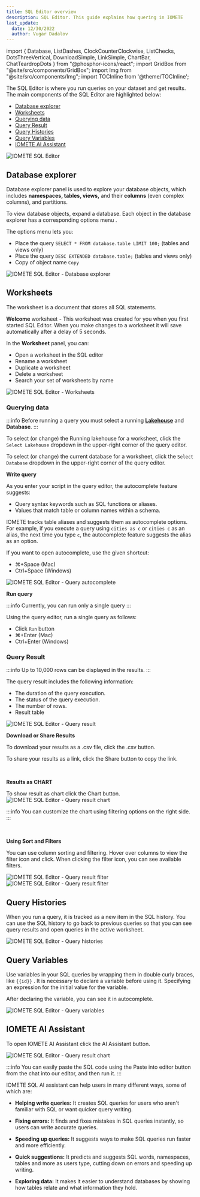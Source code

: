 ```yaml
---
title: SQL Editor overview
description: SQL Editor. This guide explains how quering in IOMETE
last_update:
  date: 12/30/2022
  author: Vugar Dadalov
---
```


import { Database, ListDashes, ClockCounterClockwise, ListChecks, DotsThreeVertical, DownloadSimple, LinkSimple, ChartBar, ChatTeardropDots } from "@phosphor-icons/react";
import GridBox from "@site/src/components/GridBox";
import Img from "@site/src/components/Img";
import TOCInline from '@theme/TOCInline';

<GridBox>

<div>
  <p>The SQL Editor is where you run queries on your dataset and get results. The main components of the SQL Editor are highlighted below:</p>
  
  <ul>
    <li><a href="#database-explorer">Database explorer</a></li>
    <li><a href="#worksheets">Worksheets</a></li>
    <li><a href="#querying-data">Querying data</a></li>
    <li><a href="#query-result">Query Result</a></li>
    <li><a href="#query-histories">Query Histories</a></li>
    <li><a href="#query-variables">Query Variables</a></li>
    <li><a href="#iomete-ai-assistant">IOMETE AI Assistant</a></li>

  </ul>
</div>

<Img src="/img/user-guide/sql-editor/sql-editor-1.png" alt="IOMETE SQL Editor"/>

</GridBox>

## Database explorer

Database explorer panel is used to explore your database objects, which includes **namespaces, tables, views,** and their **columns** (even complex columns), and partitions.

To view database objects, expand a database. Each object in the database explorer has a corresponding options menu <DotsThreeVertical size={16} weight="duotone"/> .

The options menu lets you:

- Place the query `SELECT * FROM database.table LIMIT 100;` (tables and views only)
- Place the query `DESC EXTENDED database.table;` (tables and views only)
- Copy of object name `Copy`

<Img src="/img/user-guide/sql-editor/explorer-context-menu-1.png" alt="IOMETE SQL Editor - Database explorer" maxWidth="700px"/>

## Worksheets

The worksheet is a document that stores all SQL statements.

**Welcome** worksheet - This worksheet was created for you when you first started SQL Editor.
When you make changes to a worksheet it will save automatically after a delay of 5 seconds.

In the **Worksheet** panel, you can:

- Open a worksheet in the SQL editor
- Rename a worksheet
- Duplicate a worksheet
- Delete a worksheet
- Search your set of worksheets by name

<Img src="/img/user-guide/sql-editor/sql-editor-worksheets-1.png" alt="IOMETE SQL Editor - Worksheets" maxWidth="700px"/>

### Querying data

:::info
Before running a query you must select a running **[Lakehouse](/docs/user-guide/virtual-lakehouses)** and **Database**.
:::

To select (or change) the Running lakehouse for a worksheet, click the `Select Lakehouse` dropdown in the upper-right corner of the query editor.

To select (or change) the current database for a worksheet, click the `Select Database` dropdown in the upper-right corner of the query editor.

**Write query**

As you enter your script in the query editor, the autocomplete feature suggests:

- Query syntax keywords such as SQL functions or aliases.
- Values that match table or column names within a schema.

IOMETE tracks table aliases and suggests them as autocomplete options. For example, if you execute a query using `cities as c` or `cities c` as an alias, the next time you type `c`, the autocomplete feature suggests the alias as an option.

If you want to open autocomplete, use the given shortcut:

- ⌘+Space (Mac)
- Ctrl+Space (Windows)

<Img src="/img/user-guide/sql-editor/sql-editor-autocomplete-1.png" alt="IOMETE SQL Editor - Query autocomplete"/>

**Run query**

:::info
Currently, you can run only a single query
:::

Using the query editor, run a single query as follows:

- Click `Run` button
- ⌘+Enter (Mac)
- Ctrl+Enter (Windows)

### Query Result

:::info
Up to 10,000 rows can be displayed in the results.
:::

The query result includes the following information:

- The duration of the query execution.
- The status of the query execution.
- The number of rows.
- Result table

<Img src="/img/user-guide/sql-editor/sql-editor-query-result-1.png" alt="IOMETE SQL Editor - Query result"/>

<br/>

**Download or Share Results**

To download your results as a .csv file, click the <span className="inline-button"><DownloadSimple size={16}/>.csv</span> button.

To share your results as a link, click the <span className="inline-button"><LinkSimple size={16}/>Share</span> button to copy the link.

<br/>

**Results as CHART**

To show result as chart click the <span className="inline-button"><ChartBar size={16}/>Chart</span> button.
<Img src="/img/user-guide/sql-editor/sql-editor-query-result-chart.png"  alt="IOMETE SQL Editor - Query result chart"/>

:::info
You can customize the chart using filtering options on the right side.
:::

<br/>

**Using Sort and Filters**

You can use column sorting and filtering. Hover over columns to view the filter icon and click.
When clicking the filter icon, you can see available filters.

<Img src="/img/user-guide/sql-editor/sql-editor-result-filter-1.png" maxWidth="360px" alt="IOMETE SQL Editor - Query result filter"/>

<Img src="/img/user-guide/sql-editor/sql-editor-result-filter-contains-1.png" alt="IOMETE SQL Editor - Query result filter"/>

## Query Histories

When you run a query, it is tracked as a new item in the SQL history. You can use the SQL history to go back to previous queries so that you can see query results and open queries in the active worksheet.

<Img src="/img/user-guide/sql-editor/sql-editor-history-1.png" alt="IOMETE SQL Editor - Query histories"/>

## Query Variables

Use variables in your SQL queries by wrapping them in double curly braces, like `{{id}}` .
It is necessary to declare a variable before using it. Specifying an expression for the initial value for the variable.

After declaring the variable, you can see it in autocomplete.

<Img src="/img/user-guide/sql-editor/sql-editor-query-variable-1.png" alt="IOMETE SQL Editor - Query variables"/>

## IOMETE AI Assistant

To open IOMETE AI Assistant click the <span className="inline-button"><ChatTeardropDots size={16}/>AI Assistant</span> button.

<Img src="/img/user-guide/sql-editor/sql-editor-ai-chat.png"  alt="IOMETE SQL Editor - Query result chart"/>

:::info
You can easily paste the SQL code using the <span className="inline-button">Paste into editor</span> button from the chat into our editor, and then run it.
:::

IOMETE SQL AI assistant can help users in many different ways, some of which are:

- **Helping write queries:** It creates SQL queries for users who aren't familiar with SQL or want quicker query writing.

- **Fixing errors:** It finds and fixes mistakes in SQL queries instantly, so users can write accurate queries.

- **Speeding up queries:** It suggests ways to make SQL queries run faster and more efficiently.

- **Quick suggestions:** It predicts and suggests SQL words, namespaces, tables and more as users type, cutting down on errors and speeding up writing.

- **Exploring data:** It makes it easier to understand databases by showing how tables relate and what information they hold.

<br/>

<!-- You can switch between realms by clicking the realm name in the menu.

The master realm
Edit this section
Report an issue
In the Admin Console, two types of realms exist: -->
